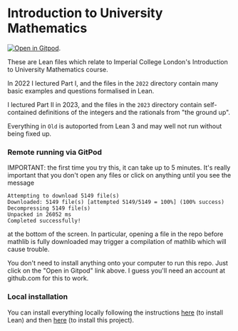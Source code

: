 # Introduction to University Mathematics

[![Open in Gitpod](https://gitpod.io/button/open-in-gitpod.svg)](https://gitpod.io/#https://github.com/ImperialCollegeLondon/IUM).

These are Lean files which relate to Imperial College London's Introduction to University Mathematics course. 

In 2022 I lectured Part I, and the files in the `2022` directory contain many basic examples and questions formalised in Lean.

I lectured Part II in 2023, and the files in the `2023` directory contain self-contained definitions of the integers and the rationals from "the ground up". 

Everything in `Old` is autoported from Lean 3 and may well not run without being fixed up.

### Remote running via GitPod

IMPORTANT: the first time you try this, it can take up to 5 minutes. It's really important that you don't open any files or click on anything until you see the message
```text
Attempting to download 5149 file(s)
Downloaded: 5149 file(s) [attempted 5149/5149 = 100%] (100% success)
Decompressing 5149 file(s)
Unpacked in 26052 ms
Completed successfully!
```
at the bottom of the screen. In particular, opening a file in the repo before mathlib is fully downloaded may trigger a compilation of mathlib which will cause trouble.

You don't need to install anything onto your computer to run this repo. Just click on the "Open in Gitpod" link above. I guess you'll need an account
at github.com for this to work.

### Local installation

You can install everything locally following the instructions [here](https://docs.lean-lang.org/lean4/doc/quickstart.html) (to install Lean)
and then [here](https://leanprover-community.github.io/install/project.html) (to install this project).
